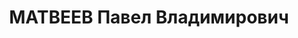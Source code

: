 ---
title: МАТВЕЕВ Павел Владимирович
description: "майор, дивизионный инженер 7 СД КВО. \n  ВКВС - 22.12.1937, ВМН. Расстрелян\
  \ 23.12.1937, Киев"
---